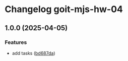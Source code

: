 # Changelog goit-mjs-hw-04

## 1.0.0 (2025-04-05)

### Features

* add tasks ([bd687da](https://gitlab.com/goit-uni/js-fls/hw/goit-js-hw-04/commit/bd687da765c3b37fed5394645616e57b950965a3))
